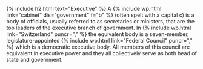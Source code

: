 {% include h2.html text="Executive" %}
A {% include wp.html link="cabinet" dis="government" f="b" %} (often spelt with a capital c) is a body of officials, usually referred to as secretaries or ministers, that are the top leaders of the executive branch of government. In {% include wp.html link="Switzerland" puncr="," %} the equivalent body is a seven-member, legislature-appointed {% include wp.html link="Federal Council" puncr="," %} which is a democratic executive body. All members of this council are equivalent in executive power and they all collectively serve as both head of state and government. 